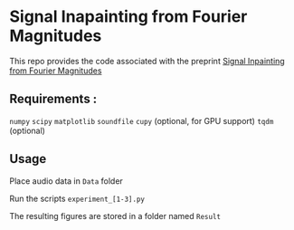# Signal Inapainting from Fourier Magnitudes

This repo provides the code associated with the preprint [Signal Inpainting from Fourier Magnitudes](https://arxiv.org/abs/2210.15951)

## Requirements :

`numpy`
`scipy`
`matplotlib`
`soundfile`
`cupy` (optional, for GPU support)
`tqdm` (optional)

## Usage

Place audio data in `Data` folder

Run the scripts `experiment_[1-3].py`

The resulting figures are stored in a folder named `Result`
